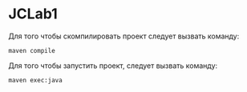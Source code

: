 # JCLab1

Для того чтобы скомпилировать проект следует вызвать команду:
```
maven compile
```
Для того чтобы запустить проект, следует вызвать команду:
```
maven exec:java
```
